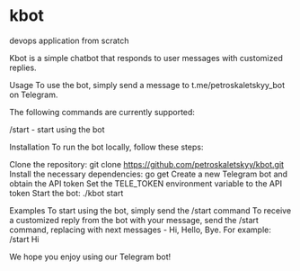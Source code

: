 # kbot
devops application from scratch

Kbot is a simple chatbot that responds to user messages with customized replies.

Usage
To use the bot, simply send a message to t.me/petroskaletskyy_bot on Telegram.

The following commands are currently supported:

/start - start using the bot

Installation
To run the bot locally, follow these steps:

Clone the repository: git clone https://github.com/petroskaletskyy/kbot.git
Install the necessary dependencies: go get
Create a new Telegram bot and obtain the API token
Set the TELE_TOKEN environment variable to the API token
Start the bot: ./kbot start

Examples
To start using the bot, simply send the /start command
To receive a customized reply from the bot with your message, send the /start <message> command, replacing <message> with next messages - Hi, Hello, Bye. For example: /start Hi

We hope you enjoy using our Telegram bot!
